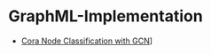 # GraphML-Implementation

- [Cora Node Classification with GCN](notebooks/Cora_Node_Classification_with_GCN.ipynb)]

